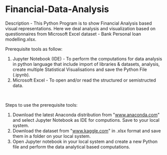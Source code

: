 # Financial-Data-Analysis
Description - This Python Program is to show Financial Analysis based visual representations. Here we deal analysis and visualization based on questionnaires from  Microsoft Excel dataset - Bank Personal loan modelling.xlsx.
<br/>

Prerequisite tools as follow:
1) Jupyter Notebook (IDE) - To perform the computations for data analysis in python language that include import of libraries & datasets, analysis, create multiple Statistical Visualisations and save the Python File (.ipynb).            
2) Microsoft Excel - To open and/or read the structured or semistructed data. 
<br/>

Steps to use the prerequisite tools:
1) Download the latest Anaconda distribution from "www.anaconda.com" and select Jupyter Notebook as IDE for computions. Save to your local system.
2) Download the dataset from "www.kaggle.com" in .xlsx format and save them in a folder on your local system.
3) Open Jupyter notebook in your local system and create a new Python file and perform the data analytical based computations.
